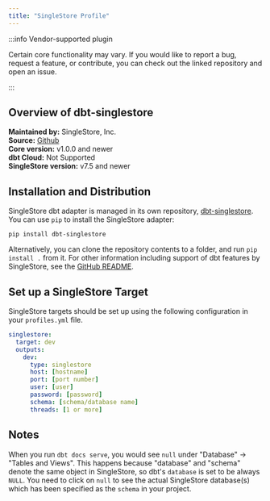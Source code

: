 ```yaml
---
title: "SingleStore Profile"
---
```


:::info Vendor-supported plugin

Certain core functionality may vary. If you would like to report a bug, request a feature, or contribute, you can check out the linked repository and open an issue.

:::

## Overview of dbt-singlestore

**Maintained by:** SingleStore, Inc.  
**Source:** [Github](https://github.com/memsql/dbt-singlestore)  
**Core version:** v1.0.0 and newer  
**dbt Cloud:** Not Supported  
**SingleStore version:** v7.5 and newer  


## Installation and Distribution

SingleStore dbt adapter is managed in its own repository, [dbt-singlestore](https://github.com/memsql/dbt-singlestore). You can use `pip` to install the SingleStore adapter:

```
pip install dbt-singlestore
```

Alternatively, you can clone the repository contents to a folder, and run `pip install .` from it. For other information including support of dbt features by SingleStore, see the [GitHub README](https://github.com/memsql/dbt-singlestore#readme).


## Set up a SingleStore Target

SingleStore targets should be set up using the following configuration in your `profiles.yml` file.

<File name='~/.dbt/profiles.yml'>

```yaml
singlestore:
  target: dev
  outputs:
    dev:
      type: singlestore
      host: [hostname]
      port: [port number]
      user: [user]
      password: [password]
      schema: [schema/database name]
      threads: [1 or more]  
```

</File>

## Notes

When you run `dbt docs serve`, you would see `null` under "Database" -> "Tables and Views". This happens because "database" and "schema" denote the same object in SingleStore, so dbt's `database` is set to be always `NULL`. You need to click on `null` to see the actual SingleStore database(s) which has been specified as the `schema` in your project.
